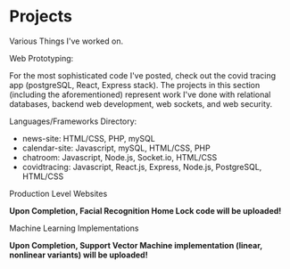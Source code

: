 # Projects
Various Things I've worked on. 

Web Prototyping:

For the most sophisticated code I've posted, check out the covid tracing app (postgreSQL, React, Express stack). The projects in this section (including the aforementioned) represent work I've done with relational databases, backend web development, web sockets, and web security.

  Languages/Frameworks Directory: 
  * news-site: HTML/CSS, PHP, mySQL
  * calendar-site: Javascript, mySQL, HTML/CSS, PHP
  * chatroom: Javascript, Node.js, Socket.io, HTML/CSS
  * covidtracing: Javascript, React.js, Express, Node.js, PostgreSQL, HTML/CSS
  
Production Level Websites
  
  **Upon Completion, Facial Recognition Home Lock code will be uploaded!**
  
Machine Learning Implementations

  **Upon Completion, Support Vector Machine implementation (linear, nonlinear variants) will be uploaded!**
